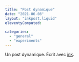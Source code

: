 ```yaml
---
title: "Post dynamique"
date: "2021-06-08"
layout: "inkpost.liquid"
eleventyComputed:
  
categories: 
  - "general"
  - "experiments"
---
```


Un post dynamique. Écrit avec [ink](https://www.inklestudios.com/ink/).

<script>inkload( {% ink "dynamic.ink" %} )</script>
